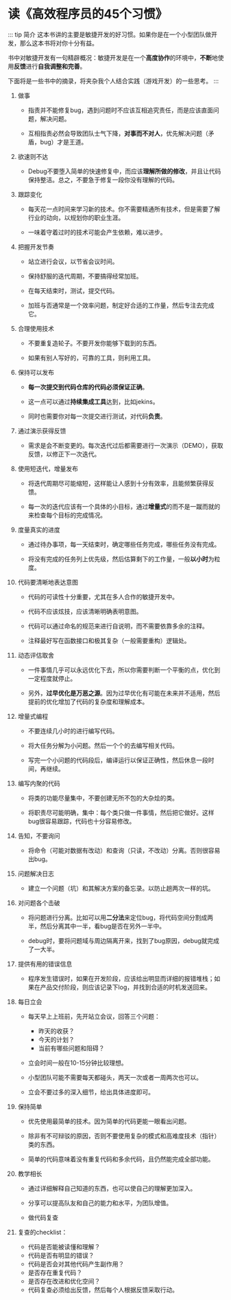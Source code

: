 # 读《高效程序员的45个习惯》


::: tip 简介
这本书讲的主要是敏捷开发的好习惯。如果你是在一个小型团队做开发，那么这本书将对你十分有益。

书中对敏捷开发有一句精辟概况：敏捷开发是在一个**高度协作**的环境中，**不断**地使用**反馈**进行**自我调整和完善**。

下面将是一些书中的摘录，将夹杂我个人结合实践（游戏开发）的一些思考。
:::


1. 做事

   - 指责并不能修复bug，遇到问题时不应该互相追究责任，而是应该直面问题，解决问题。

   - 互相指责必然会导致团队士气下降，**对事而不对人**，优先解决问题（矛盾，bug）才是王道。

2. 欲速则不达

   - Debug不要堕入简单的快速修复中，而应该**理解所做的修改**，并且让代码保持整洁。总之，不要急于修复一段你没有理解的代码。

3. 跟踪变化 
   - 每天花一点时间来学习新的技术。你不需要精通所有技术，但是需要了解行业的动向，以规划你的职业生涯。

   - 一味着守着过时的技术可能会产生依赖，难以进步。


4. 把握开发节奏

     - 站立进行会议，以节省会议时间。

     - 保持舒服的迭代周期，不要搞得经常加班。

     - 在每天结束时，测试，提交代码。

     - 加班与否通常是一个效率问题，制定好合适的工作量，然后专注去完成它。

5. 合理使用技术

   - 不要重复造轮子。不要开发你能够下载到的东西。

   - 如果有别人写好的，可靠的工具，则利用工具。

6. 保持可以发布
   - **每一次提交到代码仓库的代码必须保证正确**。

   - 这一点可以通过**持续集成工具**达到，比如jekins。

   - 同时也需要你对每一次提交进行测试，对代码**负责**。

7. 通过演示获得反馈

     - 需求是会不断变更的。每次迭代过后都需要进行一次演示（DEMO），获取反馈，以修正下一次迭代。

8. 使用短迭代，增量发布

     - 将迭代周期尽可能缩短，这样能让人感到十分有效率，且能频繁获得反馈。

     - 每一次的迭代应该有一个具体的小目标，通过**增量式**的而不是一蹴而就的来检查每个目标的完成情况。

9. 度量真实的进度

     - 通过待办事项，每一天结束时，确定哪些任务完成，哪些任务没有完成。

     - 将没有完成的任务列上优先级，然后估算剩下的工作量，一般**以小时**为粒度。

10. 代码要清晰地表达意图

    - 代码的可读性十分重要，尤其在多人合作的敏捷开发中。

    - 代码不应该炫技，应该清晰明确表明意图。

    - 代码可以通过命名的规范来进行自说明，而不需要依靠多余的注释。

    - 注释最好写在函数接口和极其复杂（一般需要重构）逻辑处。

11. 动态评估取舍

    - 一件事情几乎可以永远优化下去，所以你需要判断一个平衡的点，优化到一定程度就停止。

    - 另外，**过早优化是万恶之源**。因为过早优化有可能在未来并不适用，然后提前的优化增加了代码的复杂度和理解成本。

12. 增量式编程

      - 不要连续几小时的进行编写代码。

      - 将大任务分解为小问题。然后一个个的去编写相关代码。

      - 写完一个小问题的代码段后，编译运行以保证正确性，然后休息一段时间，再继续。



13. 编写内聚的代码

    - 将类的功能尽量集中，不要创建无所不包的大杂烩的类。

    - 将职责尽可能明确，集中：每个类只做一件事情，然后把它做好。这样bug很容易跟踪，代码也十分容易修改。

14. 告知，不要询问

    - 将命令（可能对数据有改动）和查询（只读，不改动）分离。否则很容易出bug。

15. 问题解决日志

    - 建立一个问题（坑）和其解决方案的备忘录。以防止趟两次一样的坑。

16. 对问题各个击破

    - 将问题进行分离。比如可以用**二分法**来定位bug，将代码空间分割成两半，然后分离其中一半，看bug是否在另外一半中。

    - debug时，要将问题域与周边隔离开来，找到了bug原因，debug就完成了一大半。

17. 提供有用的错误信息

    - 程序发生错误时，如果在开发阶段，应该给出明显而详细的报错堆栈；如果在产品交付阶段，则应该记录下log，并找到合适的时机发送回来。

18. 每日立会

    - 每天早上上班前，先开站立会议，回答三个问题：

      	* 昨天的收获？
      	* 今天的计划？
      	* 当前有哪些问题和阻碍？

    - 立会时间一般在10-15分钟比较理想。

    - 小型团队可能不需要每天都碰头，两天一次或者一周两次也可以。

    - 立会不要过多的深入细节，给出具体进度即可。


19. 保持简单

     - 优先使用最简单的技术。因为简单的代码更能一眼看出问题。

     - 除非有不可辩驳的原因，否则不要使用复杂的模式和高难度技术（指针）类的东西。

     - 简单的代码意味着没有重复代码和多余代码，且仍然能完成全部功能。

20. 教学相长

    - 通过详细解释自己知道的东西，也可以使自己的理解更加深入。

    - 分享可以提高队友和自己的能力和水平，为团队增值。

    - 做代码复查

21. 复查的checklist：

    - 代码是否能被读懂和理解？
    - 代码是否有明显的错误？
    - 代码是否会对其他代码产生副作用？
    - 是否存在重复代码？
    - 是否存在改进和优化空间？
    - 代码复查必须给出反馈，然后每个人根据反馈采取行动。